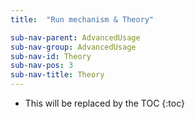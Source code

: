 ```yaml
---
title:  "Run mechanism & Theory"

sub-nav-parent: AdvancedUsage
sub-nav-group: AdvancedUsage
sub-nav-id: Theory
sub-nav-pos: 3
sub-nav-title: Theory
---
```


* This will be replaced by the TOC
{:toc}
